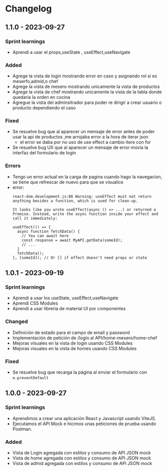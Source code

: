 # Changelog

## 1.1.0 - 2023-09-27

### Sprint learnings

- Aprendi a usar el props,useState , useEffect,useNavigate

### Added
- Agrege la vista de login mostrando error en caso y asignando rol si es meserfo,admid,o chef
- Agrege la vista de mesero mostrando unicamente la vista de productos
- Agrege la vista de chef mostrando unicamente la vista de la tabla donde quedaria la orden en cocina 
- Agregue la vista del adminsitrador para poder re dirigir a crear usuario o producto dependiendo el caso

### Fixed
- Se resuelve bug  que al aparecer un mensaje de error antes de poder usar la api de productos ,me arrojaba error a la hora de iterar json
  - el error se daba por no uso de use effect a cambio itere con for
- Se resuelve bug UX que al aparecer un mensaje de error movía la interfaz del formulario de login

### Errors

- Tengo un error actual en la carga de pagina cuando hago la navegacion, se tiene que refrescar de nuevo para que se visualice
- error:
    ```
    react-dom.development.js:86 Warning: useEffect must not return anything besides a function, which is used for clean-up.

    It looks like you wrote useEffect(async () => ...) or returned a Promise. Instead, write the async function inside your effect and call it immediately:

    useEffect(() => {
      async function fetchData() {
        // You can await here
        const response = await MyAPI.getData(someId);
        // ...
      }
      fetchData();
    }, [someId]); // Or [] if effect doesn't need props or state
    ```

## 1.0.1 - 2023-09-19

### Sprint learnings

- Aprendi a usar los  useState, useEffect,useNavigate
- Aprendi CSS Modules
- Aprendi a usar libreria de material UI por componentes

### Changed

- Definición de estado para el campo de email y password
- Implementación de petición de /login al API/home-mesero/home-chef
- Mejoras visuales en la vista de login usando CSS Modules
- Mejoras visuales en la vista de homes usando CSS Modules
### Fixed

- Se resuelve bug que recarga la página al enviar el formulario con `e.preventDefault`

## 1.0.0 - 2023-09-27

### Sprint learnings

- Aprendimos a crear una aplicación React y Javascript usando ViteJS.
- Ejecutamos el API Mock e hicimos unas peticiones de prueba usando Postman.

### Added

- Vista de Login agregada con estilos y consumo de API JSON mock
- Vista de home agregada con estilos y consumo de API JSON mock
- Vista de admid agregada con estilos y consumo de API JSON mock